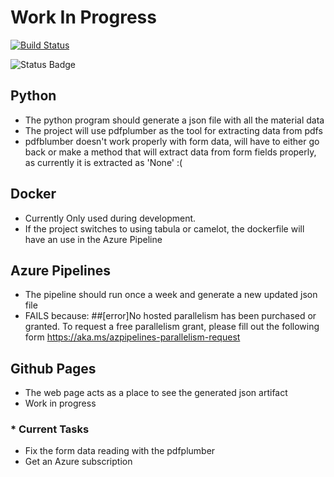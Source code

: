 # Work In Progress
[![Build Status](https://dev.azure.com/dori1411/kea-cs-final-project/_apis/build/status/ddorenDK.kea-final-exam?branchName=pipelines)](https://dev.azure.com/dori1411/kea-cs-final-project/_build/latest?definitionId=1&branchName=pipelines)

![Status Badge](https://dev.azure.com/dori1411/kea-cs-final-project/_apis/build/status/ddorenDK.kea-final-exam?branchName=main)

## Python
- The python program should generate a json file with all the material data
- The project will use pdfplumber as the tool for extracting data from pdfs
- pdfblumber doesn't work properly with form data, will have to either go back or make a method that will extract data from form fields properly, as currently it is extracted as     'None' :( 

## Docker
- Currently Only used during development.
- If the project switches to using tabula or camelot, the dockerfile will have an use in the Azure Pipeline

## Azure Pipelines
- The pipeline should run once a week and generate a new updated json file
- FAILS because: ##[error]No hosted parallelism has been purchased or granted. To request a free parallelism grant, please fill out the following form https://aka.ms/azpipelines-parallelism-request

## Github Pages
- The web page acts as a place to see the generated json artifact
- Work in progress

### * Current Tasks 
- Fix the form data reading with the pdfplumber
- Get an Azure subscription
